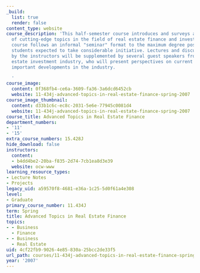 ```yaml
---
_build:
  list: true
  render: false
content_type: website
course_description: 'This half-semester course introduces and surveys a selection
  of cutting-edge topics in the field of real estate finance and investments. The
  course follows an informal "seminar" format to the maximum degree possible, with
  students expected to take considerable initiative. Lectures and discussions led
  by the instructors will be supplemented by several guest speakers from the real
  estate investment industry, who will present perspectives on current trends and
  important developments in the industry.

  '
course_image:
  content: 0f368fb4-ce6a-3609-fa36-3a6dcd6452cb
  website: 11-434j-advanced-topics-in-real-estate-finance-spring-2007
course_image_thumbnail:
  content: d33b1c6c-ec8c-2031-5e6e-77945c0081d4
  website: 11-434j-advanced-topics-in-real-estate-finance-spring-2007
course_title: Advanced Topics in Real Estate Finance
department_numbers:
- '11'
- '15'
extra_course_numbers: 15.428J
hide_download: false
instructors:
  content:
  - b4dd4be2-20ba-f835-2d74-7cb1ea8d3e39
  website: ocw-www
learning_resource_types:
- Lecture Notes
- Projects
legacy_uid: a59570f8-4681-e36a-1c25-5d0f61a4e308
level:
- Graduate
primary_course_number: 11.434J
term: Spring
title: Advanced Topics in Real Estate Finance
topics:
- - Business
  - Finance
- - Business
  - Real Estate
uid: 4cf22fb9-9026-4e85-830a-25bcc2de33f5
url_path: courses/11-434j-advanced-topics-in-real-estate-finance-spring-2007
year: '2007'
---
```

